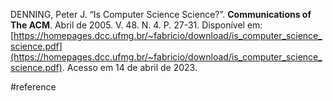 DENNING, Peter J. “Is Computer Science Science?”. **Communications of The ACM**. Abril de 2005. V. 48. N. 4. P. 27-31. Disponível em: [https://homepages.dcc.ufmg.br/~fabricio/download/is_computer_science_science.pdf](https://homepages.dcc.ufmg.br/~fabricio/download/is_computer_science_science.pdf). Acesso em 14 de abril de 2023.

#reference